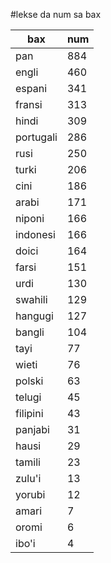#lekse da num sa bax

| bax | num |
|-----|-----|
| pan | 884 |
| engli | 460 |
| espani | 341 |
| fransi | 313 |
| hindi | 309 |
| portugali | 286 |
| rusi | 250 |
| turki | 206 |
| cini | 186 |
| arabi | 171 |
| niponi | 166 |
| indonesi | 166 |
| doici | 164 |
| farsi | 151 |
| urdi | 130 |
| swahili | 129 |
| hangugi | 127 |
| bangli | 104 |
| tayi | 77 |
| wieti | 76 |
| polski | 63 |
| telugi | 45 |
| filipini | 43 |
| panjabi | 31 |
| hausi | 29 |
| tamili | 23 |
| zulu'i | 13 |
| yorubi | 12 |
| amari | 7 |
| oromi | 6 |
| ibo'i | 4 |
